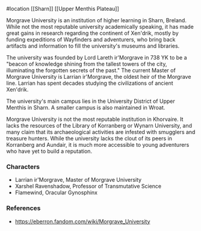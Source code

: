  #location [[Sharn]] [[Upper Menthis Plateau]]

Morgrave University is an institution of higher learning in Sharn, Breland. While not the most reputable university academically speaking, it has made great gains in research regarding the continent of Xen'drik, mostly by funding expeditions of Wayfinders and adventurers, who bring back artifacts and information to fill the university's museums and libraries.

The university was founded by Lord Lareth ir'Morgrave in 738 YK to be a "beacon of knowledge shining from the tallest towers of the city, illuminating the forgotten secrets of the past." The current Master of Morgrave University is Larrian ir'Morgrave, the oldest heir of the Morgrave line. Larrian has spent decades studying the civilizations of ancient Xen'drik.

The university's main campus lies in the University District of Upper Menthis in Sharn. A smaller campus is also maintained in Wroat.

Morgrave University is not the most reputable institution in Khorvaire. It lacks the resources of the Library of Korranberg or Wynarn University, and many claim that its archaeological activities are infested with smugglers and treasure hunters. While the university lacks the clout of its peers in Korranberg and Aundair, it is much more accessible to young adventurers who have yet to build a reputation.

### Characters

* Larrian ir'Morgrave, Master of Morgrave University
* Xarshel Ravenshadow, Professor of Transmutative Science
* Flamewind, Oracular Gynosphinx

### References

* https://eberron.fandom.com/wiki/Morgrave_University
